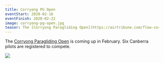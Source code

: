 ```yaml
---
title: Corryong PG Open
eventStart: 2020-02-16
eventFinish: 2020-02-22
image: corryong-pg-open.jpg
teaser: The [Corryong Paragliding Open](https://airtribune.com/flow-corryong-pg-open-2020/info) is coming up in February. Six Canberra pilots are registered to compete.
---
```

The [Corryong Paragliding Open](https://airtribune.com/flow-corryong-pg-open-2020/info) is coming up in February. Six Canberra pilots are registered to compete.

![](/images/corryong-pg-open.jpg)
